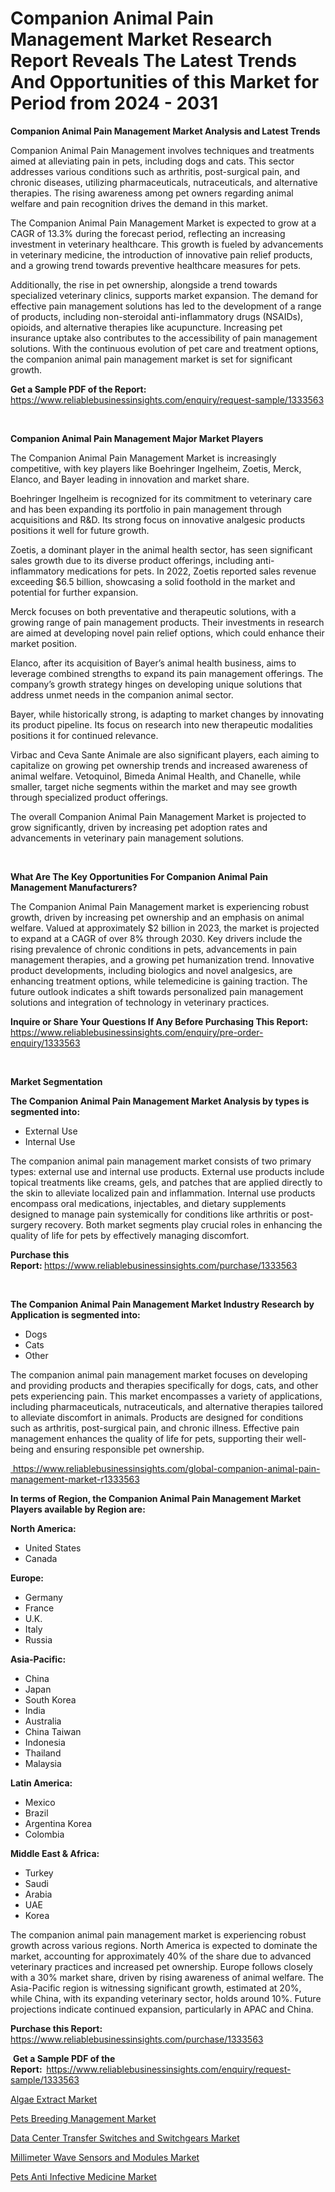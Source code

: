 <p><h1>Companion Animal Pain Management Market Research Report Reveals The Latest Trends And Opportunities of this Market for Period from 2024 - 2031</h1></p><p><strong>Companion Animal Pain Management Market Analysis and Latest Trends</strong></p>
<p><p>Companion Animal Pain Management involves techniques and treatments aimed at alleviating pain in pets, including dogs and cats. This sector addresses various conditions such as arthritis, post-surgical pain, and chronic diseases, utilizing pharmaceuticals, nutraceuticals, and alternative therapies. The rising awareness among pet owners regarding animal welfare and pain recognition drives the demand in this market. </p><p>The Companion Animal Pain Management Market is expected to grow at a CAGR of 13.3% during the forecast period, reflecting an increasing investment in veterinary healthcare. This growth is fueled by advancements in veterinary medicine, the introduction of innovative pain relief products, and a growing trend towards preventive healthcare measures for pets. </p><p>Additionally, the rise in pet ownership, alongside a trend towards specialized veterinary clinics, supports market expansion. The demand for effective pain management solutions has led to the development of a range of products, including non-steroidal anti-inflammatory drugs (NSAIDs), opioids, and alternative therapies like acupuncture. Increasing pet insurance uptake also contributes to the accessibility of pain management solutions. With the continuous evolution of pet care and treatment options, the companion animal pain management market is set for significant growth.</p></p>
<p><strong>Get a Sample PDF of the Report:&nbsp;</strong> <a href="https://www.reliablebusinessinsights.com/enquiry/request-sample/1333563?utm_campaign=835&utm_medium=2&utm_source=Github&utm_content=ia&utm_term=01102024&utm_id=companion-animal-pain-management">https://www.reliablebusinessinsights.com/enquiry/request-sample/1333563</a></p>
<p>&nbsp;</p>
<p><strong>Companion Animal Pain Management Major Market Players</strong></p>
<p><p>The Companion Animal Pain Management Market is increasingly competitive, with key players like Boehringer Ingelheim, Zoetis, Merck, Elanco, and Bayer leading in innovation and market share. </p><p>Boehringer Ingelheim is recognized for its commitment to veterinary care and has been expanding its portfolio in pain management through acquisitions and R&D. Its strong focus on innovative analgesic products positions it well for future growth.</p><p>Zoetis, a dominant player in the animal health sector, has seen significant sales growth due to its diverse product offerings, including anti-inflammatory medications for pets. In 2022, Zoetis reported sales revenue exceeding $6.5 billion, showcasing a solid foothold in the market and potential for further expansion.</p><p>Merck focuses on both preventative and therapeutic solutions, with a growing range of pain management products. Their investments in research are aimed at developing novel pain relief options, which could enhance their market position.</p><p>Elanco, after its acquisition of Bayer’s animal health business, aims to leverage combined strengths to expand its pain management offerings. The company’s growth strategy hinges on developing unique solutions that address unmet needs in the companion animal sector.</p><p>Bayer, while historically strong, is adapting to market changes by innovating its product pipeline. Its focus on research into new therapeutic modalities positions it for continued relevance.</p><p>Virbac and Ceva Sante Animale are also significant players, each aiming to capitalize on growing pet ownership trends and increased awareness of animal welfare. Vetoquinol, Bimeda Animal Health, and Chanelle, while smaller, target niche segments within the market and may see growth through specialized product offerings.</p><p>The overall Companion Animal Pain Management Market is projected to grow significantly, driven by increasing pet adoption rates and advancements in veterinary pain management solutions.</p></p>
<p>&nbsp;</p>
<p><strong>What Are The Key Opportunities For Companion Animal Pain Management Manufacturers?</strong></p>
<p><p>The Companion Animal Pain Management market is experiencing robust growth, driven by increasing pet ownership and an emphasis on animal welfare. Valued at approximately $2 billion in 2023, the market is projected to expand at a CAGR of over 8% through 2030. Key drivers include the rising prevalence of chronic conditions in pets, advancements in pain management therapies, and a growing pet humanization trend. Innovative product developments, including biologics and novel analgesics, are enhancing treatment options, while telemedicine is gaining traction. The future outlook indicates a shift towards personalized pain management solutions and integration of technology in veterinary practices.</p></p>
<p><strong>Inquire or Share Your Questions If Any Before Purchasing This Report:</strong> <a href="https://www.reliablebusinessinsights.com/enquiry/pre-order-enquiry/1333563?utm_campaign=835&utm_medium=2&utm_source=Github&utm_content=ia&utm_term=01102024&utm_id=companion-animal-pain-management">https://www.reliablebusinessinsights.com/enquiry/pre-order-enquiry/1333563</a></p>
<p>&nbsp;</p>
<p><strong>Market Segmentation</strong></p>
<p><strong>The Companion Animal Pain Management Market Analysis by types is segmented into:</strong></p>
<p><ul><li>External Use</li><li>Internal Use</li></ul></p>
<p><p>The companion animal pain management market consists of two primary types: external use and internal use products. External use products include topical treatments like creams, gels, and patches that are applied directly to the skin to alleviate localized pain and inflammation. Internal use products encompass oral medications, injectables, and dietary supplements designed to manage pain systemically for conditions like arthritis or post-surgery recovery. Both market segments play crucial roles in enhancing the quality of life for pets by effectively managing discomfort.</p></p>
<p><strong>Purchase this Report:&nbsp;</strong><a href="https://www.reliablebusinessinsights.com/purchase/1333563?utm_campaign=835&utm_medium=2&utm_source=Github&utm_content=ia&utm_term=01102024&utm_id=companion-animal-pain-management">https://www.reliablebusinessinsights.com/purchase/1333563</a></p>
<p>&nbsp;</p>
<p><strong>The Companion Animal Pain Management Market Industry Research by Application is segmented into:</strong></p>
<p><ul><li>Dogs</li><li>Cats</li><li>Other</li></ul></p>
<p><p>The companion animal pain management market focuses on developing and providing products and therapies specifically for dogs, cats, and other pets experiencing pain. This market encompasses a variety of applications, including pharmaceuticals, nutraceuticals, and alternative therapies tailored to alleviate discomfort in animals. Products are designed for conditions such as arthritis, post-surgical pain, and chronic illness. Effective pain management enhances the quality of life for pets, supporting their well-being and ensuring responsible pet ownership.</p></p>
<p><a href="https://www.reliablebusinessinsights.com/global-companion-animal-pain-management-market-r1333563?utm_campaign=835&utm_medium=2&utm_source=Github&utm_content=ia&utm_term=01102024&utm_id=companion-animal-pain-management">&nbsp;https://www.reliablebusinessinsights.com/global-companion-animal-pain-management-market-r1333563</a></p>
<p><strong>In terms of Region, the Companion Animal Pain Management Market Players available by Region are:</strong></p>
<p>
    <p> <strong> North America: </strong>
        <ul>
            <li>United States</li>
            <li>Canada</li>
        </ul>
        </p> 
    <p> <strong> Europe: </strong>
        <ul>
            <li>Germany</li>
            <li>France</li>
            <li>U.K.</li>
            <li>Italy</li>
            <li>Russia</li>
        </ul>
        </p> 
    <p> <strong> Asia-Pacific: </strong>
        <ul>
            <li>China</li>
            <li>Japan</li>
            <li>South Korea</li>
            <li>India</li>
            <li>Australia</li>
            <li>China Taiwan</li>
            <li>Indonesia</li>
            <li>Thailand</li>
            <li>Malaysia</li>
        </ul>
        </p> 
    <p> <strong> Latin America: </strong>
        <ul>
            <li>Mexico</li>
            <li>Brazil</li>
            <li>Argentina Korea</li>
            <li>Colombia</li>
        </ul>
        </p> 
    <p> <strong> Middle East & Africa: </strong>
        <ul>
            <li>Turkey</li>
            <li>Saudi</li>
            <li>Arabia</li>
            <li>UAE</li>
            <li>Korea</li>
        </ul>
    </p>
    </p>
<p><p>The companion animal pain management market is experiencing robust growth across various regions. North America is expected to dominate the market, accounting for approximately 40% of the share due to advanced veterinary practices and increased pet ownership. Europe follows closely with a 30% market share, driven by rising awareness of animal welfare. The Asia-Pacific region is witnessing significant growth, estimated at 20%, while China, with its expanding veterinary sector, holds around 10%. Future projections indicate continued expansion, particularly in APAC and China.</p></p>
<p><strong>Purchase this Report: </strong><a href="https://www.reliablebusinessinsights.com/purchase/1333563?utm_campaign=835&utm_medium=2&utm_source=Github&utm_content=ia&utm_term=01102024&utm_id=companion-animal-pain-management">https://www.reliablebusinessinsights.com/purchase/1333563</a></p>
<p>&nbsp;<strong>Get a Sample PDF of the Report:&nbsp;&nbsp;</strong><a href="https://www.reliablebusinessinsights.com/enquiry/request-sample/1333563?utm_campaign=835&utm_medium=2&utm_source=Github&utm_content=ia&utm_term=01102024&utm_id=companion-animal-pain-management">https://www.reliablebusinessinsights.com/enquiry/request-sample/1333563</a></p>
<p><strong></strong></p>
<p><p><a href="https://www.linkedin.com/pulse/future-innovation-global-algae-extract-market-growth-klikc?utm_campaign=835&utm_medium=2&utm_source=Github&utm_content=ia&utm_term=01102024&utm_id=companion-animal-pain-management">Algae Extract Market</a></p><p><a href="https://github.com/CordonaCindy/Market-Research-Report-List-1/blob/main/pets-breeding-management-market.md?utm_campaign=835&utm_medium=2&utm_source=Github&utm_content=ia&utm_term=01102024&utm_id=companion-animal-pain-management">Pets Breeding Management Market</a></p><p><a href="https://issuu.com/reportprime-2/docs/data-center-transfer-switches-and-s_48a9466fe7d184?utm_campaign=835&utm_medium=2&utm_source=Github&utm_content=ia&utm_term=01102024&utm_id=companion-animal-pain-management">Data Center Transfer Switches and Switchgears Market</a></p><p><a href="https://issuu.com/reportprime-2/docs/millimeter-wave-sensors-and-modules_922ff34a30c357?utm_campaign=835&utm_medium=2&utm_source=Github&utm_content=ia&utm_term=01102024&utm_id=companion-animal-pain-management">Millimeter Wave Sensors and Modules Market</a></p><p><a href="https://github.com/AlbertGonzalez266/Market-Research-Report-List-1/blob/main/pets-anti-infective-medicine-market.md?utm_campaign=835&utm_medium=2&utm_source=Github&utm_content=ia&utm_term=01102024&utm_id=companion-animal-pain-management">Pets Anti Infective Medicine Market</a></p></p>